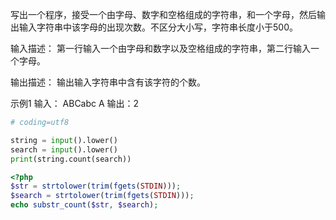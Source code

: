 写出一个程序，接受一个由字母、数字和空格组成的字符串，和一个字母，然后输出输入字符串中该字母的出现次数。不区分大小写，字符串长度小于500。

输入描述：
第一行输入一个由字母和数字以及空格组成的字符串，第二行输入一个字母。

输出描述：
输出输入字符串中含有该字符的个数。

示例1
输入：
ABCabc
A
输出：2

```python
# coding=utf8

string = input().lower()
search = input().lower()
print(string.count(search))
```

```php
<?php
$str = strtolower(trim(fgets(STDIN)));
$search = strtolower(trim(fgets(STDIN)));
echo substr_count($str, $search);
```
